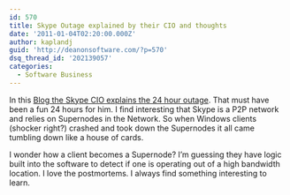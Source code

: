 ```yaml
---
id: 570
title: Skype Outage explained by their CIO and thoughts
date: '2011-01-04T02:20:00.000Z'
author: kaplandj
guid: 'http://deanonsoftware.com/?p=570'
dsq_thread_id: '202139057'
categories:
  - Software Business
---
```

In this [Blog the Skype CIO explains the 24 hour outage](http://blogs.skype.com/en/2010/12/cio_update.html?cm_mmc=PXBL|0700_B6-_-downtime-20101229). That must have been a fun 24 hours for him. I find interesting that Skype is a P2P network and relies on Supernodes in the Network. So when Windows clients (shocker right?) crashed and took down the Supernodes it all came tumbling down like a house of cards.

I wonder how a client becomes a Supernode? I’m guessing they have logic built into the software to detect if one is operating out of a high bandwidth location. I love the postmortems. I always find something interesting to learn.
